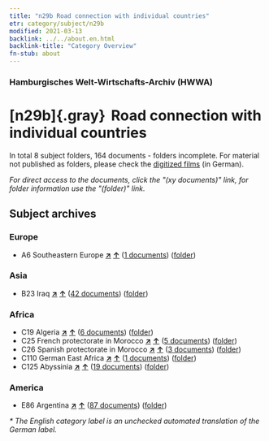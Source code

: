 ```yaml
---
title: "n29b Road connection with individual countries"
etr: category/subject/n29b
modified: 2021-03-13
backlink: ../../about.en.html
backlink-title: "Category Overview"
fn-stub: about
---
```


### Hamburgisches Welt-Wirtschafts-Archiv (HWWA)
# [n29b]{.gray}&#8201; Road connection with individual countries&#160; 





In total 8 subject folders, 164 documents - folders incomplete.
For material not published as folders, please check the [digitized films](/film/h1_sh) (in German).

_For direct access to the documents, click the "(xy documents)" link, for folder information use the "(folder)" link._

## Subject archives



### Europe

- A6 Southeastern Europe [**&nearr;**](../../../geo/i/140900/about.en.html "Southeastern Europe (all folders)") [**&uarr;**](../../../geo/about.en.html#A6 "Country category system") (<a href="https://pm20.zbw.eu/dfgview/sh/140900,145530" title="about: Southeastern Europe : Road connection with individual countries" target="_blank">1 documents</a>) ([folder](http://purl.org/pressemappe20/folder/sh/140900,145530))

### Asia

- B23 Iraq [**&nearr;**](../../../geo/i/141113/about.en.html "Iraq (all folders)") [**&uarr;**](../../../geo/about.en.html#B23 "Country category system") (<a href="https://pm20.zbw.eu/dfgview/sh/141113,145530" title="about: Iraq : Road connection with individual countries" target="_blank">42 documents</a>) ([folder](http://purl.org/pressemappe20/folder/sh/141113,145530))

### Africa

- C19 Algeria [**&nearr;**](../../../geo/i/141354/about.en.html "Algeria (all folders)") [**&uarr;**](../../../geo/about.en.html#C19 "Country category system") (<a href="https://pm20.zbw.eu/dfgview/sh/141354,145530" title="about: Algeria : Road connection with individual countries" target="_blank">6 documents</a>) ([folder](http://purl.org/pressemappe20/folder/sh/141354,145530))
- C25 French protectorate in Morocco [**&nearr;**](../../../geo/i/141358/about.en.html "French protectorate in Morocco (all folders)") [**&uarr;**](../../../geo/about.en.html#C25 "Country category system") (<a href="https://pm20.zbw.eu/dfgview/sh/141358,145530" title="about: French protectorate in Morocco : Road connection with individual countries" target="_blank">5 documents</a>) ([folder](http://purl.org/pressemappe20/folder/sh/141358,145530))
- C26 Spanish protectorate in Morocco [**&nearr;**](../../../geo/i/141359/about.en.html "Spanish protectorate in Morocco (all folders)") [**&uarr;**](../../../geo/about.en.html#C26 "Country category system") (<a href="https://pm20.zbw.eu/dfgview/sh/141359,145530" title="about: Spanish protectorate in Morocco : Road connection with individual countries" target="_blank">3 documents</a>) ([folder](http://purl.org/pressemappe20/folder/sh/141359,145530))
- C110 German East Africa [**&nearr;**](../../../geo/i/141471/about.en.html "German East Africa (all folders)") [**&uarr;**](../../../geo/about.en.html#C110 "Country category system") (<a href="https://pm20.zbw.eu/dfgview/sh/141471,145530" title="about: German East Africa : Road connection with individual countries" target="_blank">1 documents</a>) ([folder](http://purl.org/pressemappe20/folder/sh/141471,145530))
- C125 Abyssinia [**&nearr;**](../../../geo/i/141482/about.en.html "Abyssinia (all folders)") [**&uarr;**](../../../geo/about.en.html#C125 "Country category system") (<a href="https://pm20.zbw.eu/dfgview/sh/141482,145530" title="about: Abyssinia : Road connection with individual countries" target="_blank">19 documents</a>) ([folder](http://purl.org/pressemappe20/folder/sh/141482,145530))

### America

- E86 Argentina [**&nearr;**](../../../geo/i/141692/about.en.html "Argentina (all folders)") [**&uarr;**](../../../geo/about.en.html#E86 "Country category system") (<a href="https://pm20.zbw.eu/dfgview/sh/141692,145530" title="about: Argentina : Road connection with individual countries" target="_blank">87 documents</a>) ([folder](http://purl.org/pressemappe20/folder/sh/141692,145530))


_* The English category label is an unchecked automated translation of the German label._

